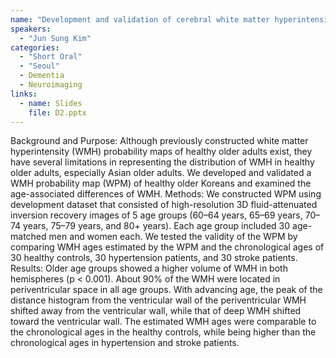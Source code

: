 ```yaml
---
name: "Development and validation of cerebral white matter hyperintensity probability map of Korean elderly"
speakers:
  - "Jun Sung Kim"
categories:
  - "Short Oral"
  - "Seoul"
  - Dementia
  - Neuroimaging
links:
  - name: Slides
    file: D2.pptx
---
```


Background and Purpose: Although previously constructed white matter hyperintensity (WMH) probability maps of healthy older adults exist, they have several limitations in representing the distribution of WMH in healthy older adults, especially Asian older adults. We developed and validated a WMH probability map (WPM) of healthy older Koreans and examined the age-associated differences of WMH. 
Methods: We constructed WPM using development dataset that consisted of high-resolution 3D fluid-attenuated inversion recovery images of 5 age groups (60–64 years, 65–69 years, 70–74 years, 75–79 years, and 80+ years). Each age group included 30 age-matched men and women each. We tested the validity of the WPM by comparing WMH ages estimated by the WPM and the chronological ages of 30 healthy controls, 30 hypertension patients, and 30 stroke patients. 
Results: Older age groups showed a higher volume of WMH in both hemispheres (p < 0.001). About 90% of the WMH were located in periventricular space in all age groups. With advancing age, the peak of the distance histogram from the ventricular wall of the periventricular WMH shifted away from the ventricular wall, while that of deep WMH shifted toward the ventricular wall. The estimated WMH ages were comparable to the chronological ages in the healthy controls, while being higher than the chronological ages in hypertension and stroke patients.
